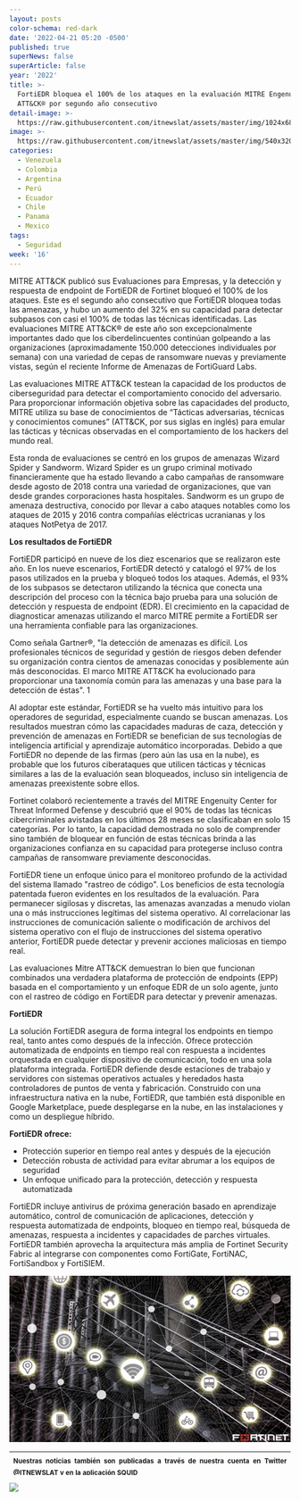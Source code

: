 ```yaml
---
layout: posts
color-schema: red-dark
date: '2022-04-21 05:20 -0500'
published: true
superNews: false
superArticle: false
year: '2022'
title: >-
  FortiEDR bloquea el 100% de los ataques en la evaluación MITRE Engenuity
  ATT&CK® por segundo año consecutivo
detail-image: >-
  https://raw.githubusercontent.com/itnewslat/assets/master/img/1024x680/FortiEDR-g.jpg
image: >-
  https://raw.githubusercontent.com/itnewslat/assets/master/img/540x320/FortiEDR-p.jpg
categories:
  - Venezuela
  - Colombia
  - Argentina
  - Perú
  - Ecuador
  - Chile
  - Panama
  - Mexico
tags:
  - Seguridad
week: '16'
---
```

MITRE ATT&CK publicó sus Evaluaciones para Empresas, y la detección y respuesta de endpoint de FortiEDR de Fortinet bloqueó el 100% de los ataques. Este es el segundo año consecutivo que FortiEDR bloquea todas las amenazas, y hubo un aumento del 32% en su capacidad para detectar subpasos con casi el 100% de todas las técnicas identificadas. Las evaluaciones MITRE ATT&CK® de este año son excepcionalmente importantes dado que los ciberdelincuentes continúan golpeando a las organizaciones (aproximadamente 150.000 detecciones individuales por semana) con una variedad de cepas de ransomware nuevas y previamente vistas, según el reciente Informe de Amenazas de FortiGuard Labs.

Las evaluaciones MITRE ATT&CK testean la capacidad de los productos de ciberseguridad para detectar el comportamiento conocido del adversario. Para proporcionar información objetiva sobre las capacidades del producto, MITRE utiliza su base de conocimientos de “Tácticas adversarias, técnicas y conocimientos comunes” (ATT&CK, por sus siglas en inglés) para emular las tácticas y técnicas observadas en el comportamiento de los hackers del mundo real.

Esta ronda de evaluaciones se centró en los grupos de amenazas Wizard Spider y Sandworm. Wizard Spider es un grupo criminal motivado financieramente que ha estado llevando a cabo campañas de ransomware desde agosto de 2018 contra una variedad de organizaciones, que van desde grandes corporaciones hasta hospitales. Sandworm es un grupo de amenaza destructiva, conocido por llevar a cabo ataques notables como los ataques de 2015 y 2016 contra compañías eléctricas ucranianas y los ataques NotPetya de 2017.

**Los resultados de FortiEDR**

FortiEDR participó en nueve de los diez escenarios que se realizaron este año. En los nueve escenarios, FortiEDR detectó y catalogó el 97% de los pasos utilizados en la prueba y bloqueó todos los ataques. Además, el 93% de los subpasos se detectaron utilizando la técnica que conecta una descripción del proceso con la técnica bajo prueba para una solución de detección y respuesta de endpoint (EDR). El crecimiento en la capacidad de diagnosticar amenazas utilizando el marco MITRE permite a FortiEDR ser una herramienta confiable para las organizaciones.

Como señala Gartner®, "la detección de amenazas es difícil. Los profesionales técnicos de seguridad y gestión de riesgos deben defender su organización contra cientos de amenazas conocidas y posiblemente aún más desconocidas. El marco MITRE ATT&CK ha evolucionado para proporcionar una taxonomía común para las amenazas y una base para la detección de éstas". 1

Al adoptar este estándar, FortiEDR se ha vuelto más intuitivo para los operadores de seguridad, especialmente cuando se buscan amenazas. Los resultados muestran cómo las capacidades maduras de caza, detección y prevención de amenazas en FortiEDR se benefician de sus tecnologías de inteligencia artificial y aprendizaje automático incorporadas. Debido a que FortiEDR no depende de las firmas (pero aún las usa en la nube), es probable que los futuros ciberataques que utilicen tácticas y técnicas similares a las de la evaluación sean bloqueados, incluso sin inteligencia de amenazas preexistente sobre ellos.

Fortinet colaboró recientemente a través del MITRE Engenuity Center for Threat Informed Defense y descubrió que el 90% de todas las técnicas cibercriminales avistadas en los últimos 28 meses se clasificaban en solo 15 categorías. Por lo tanto, la capacidad demostrada no solo de comprender sino también de bloquear en función de estas técnicas brinda a las organizaciones confianza en su capacidad para protegerse incluso contra campañas de ransomware previamente desconocidas.

FortiEDR tiene un enfoque único para el monitoreo profundo de la actividad del sistema llamado "rastreo de código". Los beneficios de esta tecnología patentada fueron evidentes en los resultados de la evaluación. Para permanecer sigilosas y discretas, las amenazas avanzadas a menudo violan una o más instrucciones legítimas del sistema operativo. Al correlacionar las instrucciones de comunicación saliente o modificación de archivos del sistema operativo con el flujo de instrucciones del sistema operativo anterior, FortiEDR puede detectar y prevenir acciones maliciosas en tiempo real.

Las evaluaciones Mitre ATT&CK demuestran lo bien que funcionan combinados una verdadera plataforma de protección de endpoints (EPP) basada en el comportamiento y un enfoque EDR de un solo agente, junto con el rastreo de código en FortiEDR para detectar y prevenir amenazas.

**FortiEDR**

La solución FortiEDR asegura de forma integral los endpoints en tiempo real, tanto antes como después de la infección. Ofrece protección automatizada de endpoints en tiempo real con respuesta a incidentes orquestada en cualquier dispositivo de comunicación, todo en una sola plataforma integrada. FortiEDR defiende desde estaciones de trabajo y servidores con sistemas operativos actuales y heredados hasta controladores de puntos de venta y fabricación. Construido con una infraestructura nativa en la nube, FortiEDR, que también está disponible en Google Marketplace, puede desplegarse en la nube, en las instalaciones y como un despliegue híbrido.

**FortiEDR ofrece:**

- Protección superior en tiempo real antes y después de la ejecución
- Detección robusta de actividad para evitar abrumar a los equipos de seguridad
- Un enfoque unificado para la protección, detección y respuesta automatizada

FortiEDR incluye antivirus de próxima generación basado en aprendizaje automático, control de comunicación de aplicaciones, detección y respuesta automatizada de endpoints, bloqueo en tiempo real, búsqueda de amenazas, respuesta a incidentes y capacidades de parches virtuales. FortiEDR también aprovecha la arquitectura más amplia de Fortinet Security Fabric al integrarse con componentes como FortiGate, FortiNAC, FortiSandbox y FortiSIEM.

![](https://raw.githubusercontent.com/itnewslat/assets/master/img/540x320/FortiEDR-p.jpg)

<table style="height: 42px;" width="569">
<tbody>
<tr>
<td style="text-align: justify;"><sub><strong>Nuestras noticias también son publicadas a través de nuestra cuenta en Twitter <a href="https://twitter.com/itnewslat?lang=es">@ITNEWSLAT</a> y en la aplicación <a href="https://squidapp.co/en/">SQUID</a></strong></sub></td>
</tr>
</tbody>
</table>

<img src="https://tracker.metricool.com/c3po.jpg?hash=56f88a41e39ab42c063cc51676587a04"/>